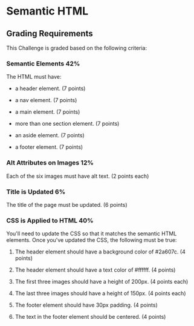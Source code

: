 # Semantic HTML

## Grading Requirements
This Challenge is graded based on the following criteria:

### Semantic Elements 42%
The HTML must have:

- a header element. (7 points)

- a nav element. (7 points)

- a main element. (7 points)

- more than one section element. (7 points)

- an aside element. (7 points)

- a footer element. (7 points)

### Alt Attributes on Images 12%
Each of the six images must have alt text. (2 points each)

### Title is Updated 6%
The title of the page must be updated. (6 points)

### CSS is Applied to HTML 40%
You'll need to update the CSS so that it matches the semantic HTML elements. Once you've updated the CSS, the following must be true:

1. The header element should have a background color of #2a607c. (4 points)

2. The header element should have a text color of #ffffff. (4 points)

3. The first three images should have a height of 200px. (4 points each)

4. The last three images should have a height of 150px. (4 points each)

5. The footer element should have 30px padding. (4 points)

6. The text in the footer element should be centered. (4 points)
